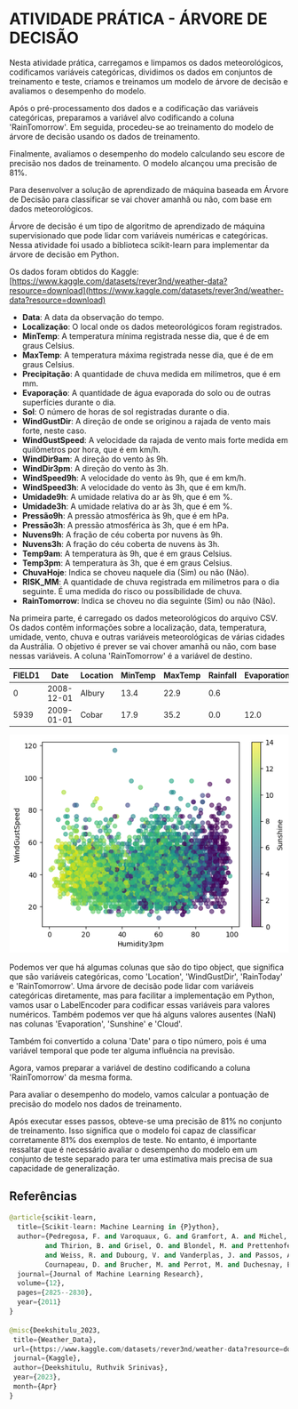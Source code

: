 # ATIVIDADE PRÁTICA - ÁRVORE DE DECISÃO

Nesta atividade prática, carregamos e limpamos os dados meteorológicos, codificamos variáveis categóricas, dividimos os dados em conjuntos de treinamento e teste, criamos e treinamos um modelo de árvore de decisão e avaliamos o desempenho do modelo.

Após o pré-processamento dos dados e a codificação das variáveis categóricas, preparamos a variável alvo codificando a coluna 'RainTomorrow'. Em seguida, procedeu-se ao treinamento do modelo de árvore de decisão usando os dados de treinamento.

Finalmente, avaliamos o desempenho do modelo calculando seu escore de precisão nos dados de treinamento. O modelo alcançou uma precisão de 81%.

Para desenvolver a solução de aprendizado de máquina baseada em Árvore de Decisão para classificar se vai chover amanhã ou não, com base em dados meteorológicos.

Árvore de decisão é um tipo de algoritmo de aprendizado de máquina supervisionado que pode lidar com variáveis numéricas e categóricas. Nessa atividade foi usado a biblioteca scikit-learn para implementar da árvore de decisão em Python.

Os dados foram obtidos do Kaggle: [https://www.kaggle.com/datasets/rever3nd/weather-data?resource=download](https://www.kaggle.com/datasets/rever3nd/weather-data?resource=download)

- **Data**: A data da observação do tempo.
- **Localização**: O local onde os dados meteorológicos foram registrados.
- **MinTemp**: A temperatura mínima registrada nesse dia, que é de em graus Celsius.
- **MaxTemp**: A temperatura máxima registrada nesse dia, que é de em graus Celsius.
- **Precipitação**: A quantidade de chuva medida em milímetros, que é em mm.
- **Evaporação**: A quantidade de água evaporada do solo ou de outras superfícies durante o dia.
- **Sol**: O número de horas de sol registradas durante o dia.
- **WindGustDir**: A direção de onde se originou a rajada de vento mais forte, neste caso.
- **WindGustSpeed**: A velocidade da rajada de vento mais forte medida em quilômetros por hora, que é em km/h.
- **WindDir9am**: A direção do vento às 9h.
- **WindDir3pm**: A direção do vento às 3h.
- **WindSpeed9h**: A velocidade do vento às 9h, que é em km/h.
- **WindSpeed3h**: A velocidade do vento às 3h, que é em km/h.
- **Umidade9h**: A umidade relativa do ar às 9h, que é em %.
- **Umidade3h**: A umidade relativa do ar às 3h, que é em %.
- **Pressão9h**: A pressão atmosférica às 9h, que é em hPa.
- **Pressão3h**: A pressão atmosférica às 3h, que é em hPa.
- **Nuvens9h**: A fração de céu coberta por nuvens às 9h.
- **Nuvens3h**: A fração do céu coberta de nuvens às 3h.
- **Temp9am**: A temperatura às 9h, que é em graus Celsius.
- **Temp3pm**: A temperatura às 3h, que é em graus Celsius.
- **ChuvaHoje**: Indica se choveu naquele dia (Sim) ou não (Não).
- **RISK_MM**: A quantidade de chuva registrada em milímetros para o dia seguinte. É uma medida do risco ou possibilidade de chuva.
- **RainTomorrow**: Indica se choveu no dia seguinte (Sim) ou não (Não).

Na primeira parte, é carregado os dados meteorológicos do arquivo CSV. Os dados contêm informações sobre a localização, data, temperatura, umidade, vento, chuva e outras variáveis meteorológicas de várias cidades da Austrália. O objetivo é prever se vai chover amanhã ou não, com base nessas variáveis. A coluna 'RainTomorrow' é a variável de destino.

| FIELD1 | Date       | Location | MinTemp | MaxTemp | Rainfall | Evaporation | Sunshine | WindGustDir | WindGustSpeed | WindDir9am | WindDir3pm | WindSpeed9am | WindSpeed3pm | Humidity9am | Humidity3pm | Pressure9am | Pressure3pm | Cloud9am | Cloud3pm | Temp9am | Temp3pm | RainToday | RISK_MM | RainTomorrow |
| ------ | ---------- | -------- | ------- | ------- | -------- | ----------- | -------- | ----------- | ------------- | ---------- | ---------- | ------------ | ------------ | ----------- | ----------- | ----------- | ----------- | -------- | -------- | ------- | ------- | --------- | ------- | ------------ |
| 0      | 2008-12-01 | Albury   | 13.4    | 22.9    | 0.6      |             |          | W           | 44.0          | W          | WNW        | 20.0         | 24.0         | 71.0        | 22.0        | 1007.7      | 1007.1      | 8.0      |          | 16.9    | 21.8    | No        | 0.0     | No           |
| 5939   | 2009-01-01 | Cobar    | 17.9    | 35.2    | 0.0      | 12.0        | 12.3     | SSW         | 48.0          | ENE        | SW         | 6.0          | 20.0         | 20.0        | 13.0        | 1006.3      | 1004.4      | 2.0      | 5.0      | 26.6    | 33.4    | No        | 0.0     | No           |

![enter image description here](Humidity3pm-WindGustSpeed-Sunshine.png)

Podemos ver que há algumas colunas que são do tipo object, que significa que são variáveis categóricas, como 'Location', 'WindGustDir', 'RainToday' e 'RainTomorrow'. Uma árvore de decisão pode lidar com variáveis categóricas diretamente, mas para facilitar a implementação em Python, vamos usar o LabelEncoder para codificar essas variáveis para valores numéricos. Também podemos ver que há alguns valores ausentes (NaN) nas colunas 'Evaporation', 'Sunshine' e 'Cloud'.

Também foi convertido a coluna 'Date' para o tipo número, pois é uma variável temporal que pode ter alguma influência na previsão.

Agora, vamos preparar a variável de destino codificando a coluna 'RainTomorrow' da mesma forma.

Para avaliar o desempenho do modelo, vamos calcular a pontuação de precisão do modelo nos dados de treinamento.

Após executar esses passos, obteve-se uma precisão de 81% no conjunto de treinamento. Isso significa que o modelo foi capaz de classificar corretamente 81% dos exemplos de teste. No entanto, é importante ressaltar que é necessário avaliar o desempenho do modelo em um conjunto de teste separado para ter uma estimativa mais precisa de sua capacidade de generalização.

## Referências

```py
@article{scikit-learn,
  title={Scikit-learn: Machine Learning in {P}ython},
  author={Pedregosa, F. and Varoquaux, G. and Gramfort, A. and Michel, V.
         and Thirion, B. and Grisel, O. and Blondel, M. and Prettenhofer, P.
         and Weiss, R. and Dubourg, V. and Vanderplas, J. and Passos, A. and
         Cournapeau, D. and Brucher, M. and Perrot, M. and Duchesnay, E.},
  journal={Journal of Machine Learning Research},
  volume={12},
  pages={2825--2830},
  year={2011}
}

@misc{Deekshitulu_2023,
 title={Weather_Data},
 url={https://www.kaggle.com/datasets/rever3nd/weather-data?resource=download},
 journal={Kaggle},
 author={Deekshitulu, Ruthvik Srinivas},
 year={2023},
 month={Apr}
}
```
